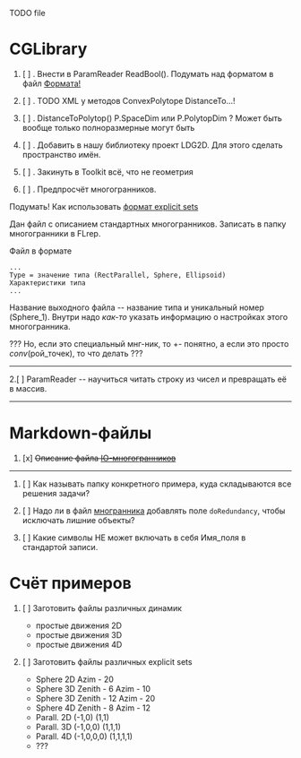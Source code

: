 TODO file

# CGLibrary

1. [ ] . Внести в ParamReader ReadBool(). Подумать над форматом в файл  [Формата!](./Documentation/Development/DataFormat.md)

1. [ ] . TODO XML у методов ConvexPolytope DistanceTo...!

1. [ ] . DistanceToPolytop() P.SpaceDim или P.PolytopDim ? Может быть вообще только полноразмерные могут быть

1. [ ] . Добавить в нашу библиотеку проект LDG2D. Для этого сделать пространство имён. 

1. [ ] . Закинуть в Toolkit всё, что не геометрия

1. [ ] . Предпросчёт многогранников.

Подумать! Как использовать [формат explicit sets ](./Documentation/Polytopes.md)

Дан файл с описанием стандартных многогранников. Записать в папку многогранники в FLrep. 

Файл в формате

```
...
Type = значение типа (RectParallel, Sphere, Ellipsoid)
Характеристики типа
...
```
Название выходного файла -- название типа и уникальный номер (Sphere_1).
Внутри надо _как-то_ указать информацию о настройках этого многогранника.

??? Но, если это специальный мнг-ник, то +- понятно, а если это просто $conv$(рой_точек), то что делать ???

---
2.[ ] ParamReader -- научиться читать строку из чисел и превращать её в массив.

---
# Markdown-файлы

1. [x] ~~Описание файла [IO-многогранников](./Documentation/LibPolytopeFormat.md)~~

---

1. [ ] Как называть папку конкретного примера, куда складываются все решения задачи?

1. [ ] Надо ли в файл [многранника](./Documentation/Polytopes.md) добавлять поле `doRedundancy`, чтобы  исключать лишние объекты?
2. [ ] Какие символы НЕ может включать в себя Имя_поля в стандартой записи.



# Счёт примеров

1. [ ] Заготовить файлы различных динамик
   * простые движения 2D
   * простые движения 3D
   * простые движения 4D

1. [ ] Заготовить файлы различных explicit sets
    * Sphere 2D Azim - 20
    * Sphere 3D Zenith - 6  Azim - 10 
    * Sphere 3D Zenith - 12 Azim - 20
    * Sphere 4D Zenith - 8  Azim - 12
    * Parall. 2D  (-1,0) (1,1)
    * Parall. 3D  (-1,0,0) (1,1,1)
    * Parall. 4D  (-1,0,0,0) (1,1,1,1)
    * ???
